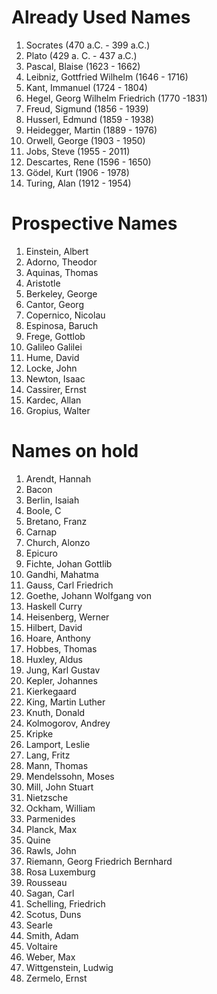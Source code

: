 # Already Used Names

1. Socrates (470 a.C. - 399 a.C.)
1. Plato (429 a. C. - 437 a.C.)
2. Pascal, Blaise (1623 - 1662)
3. Leibniz, Gottfried Wilhelm (1646 - 1716)
4. Kant, Immanuel (1724 - 1804)
6. Hegel, Georg Wilhelm Friedrich (1770 -1831)
7. Freud, Sigmund (1856 - 1939)
8. Husserl, Edmund (1859 - 1938)
9.  Heidegger, Martin (1889 - 1976)
10. Orwell, George (1903 - 1950)
11. Jobs, Steve (1955 - 2011)
12. Descartes, Rene (1596 - 1650)
13. Gödel, Kurt (1906 - 1978)
14. Turing, Alan (1912 - 1954)


# Prospective Names
1. Einstein, Albert 
2. Adorno, Theodor
3. Aquinas, Thomas
4. Aristotle
5. Berkeley, George
6. Cantor, Georg
7. Copernico, Nicolau
8. Espinosa, Baruch
9.  Frege, Gottlob
10. Galileo Galilei
11. Hume, David
12. Locke, John
13. Newton, Isaac
14. Cassirer, Ernst
15. Kardec, Allan
16. Gropius, Walter

# Names on hold

1. Arendt, Hannah
3. Bacon
4. Berlin, Isaiah
5. Boole, C
6. Bretano, Franz
7. Carnap
8. Church, Alonzo
10. Epicuro
11. Fichte, Johan Gottlib
12. Gandhi, Mahatma  
13. Gauss, Carl Friedrich
14. Goethe, Johann Wolfgang von
15. Haskell Curry
16. Heisenberg, Werner
17. Hilbert, David
18. Hoare, Anthony
19. Hobbes, Thomas
20. Huxley, Aldus
21. Jung, Karl Gustav 
22. Kepler, Johannes
23. Kierkegaard
24. King, Martin Luther
25. Knuth, Donald
26. Kolmogorov, Andrey
27. Kripke
28. Lamport, Leslie
29. Lang, Fritz
30. Mann, Thomas
31. Mendelssohn, Moses
32. Mill, John Stuart
33. Nietzsche
34. Ockham, William
35. Parmenides
36. Planck, Max
37. Quine
38. Rawls, John
39. Riemann, Georg Friedrich Bernhard
40. Rosa Luxemburg
41. Rousseau
42. Sagan, Carl
43. Schelling, Friedrich
44. Scotus, Duns
45. Searle
46. Smith, Adam
48. Voltaire
49. Weber, Max
50. Wittgenstein, Ludwig
51. Zermelo, Ernst